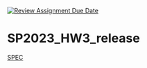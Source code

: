 [![Review Assignment Due Date](https://classroom.github.com/assets/deadline-readme-button-24ddc0f5d75046c5622901739e7c5dd533143b0c8e959d652212380cedb1ea36.svg)](https://classroom.github.com/a/2KNweHRO)
# SP2023_HW3_release
[SPEC](https://hackmd.io/@Rp1b4OZFSQ-wNk2pTc-Dew/HJ9RIZy4a)
